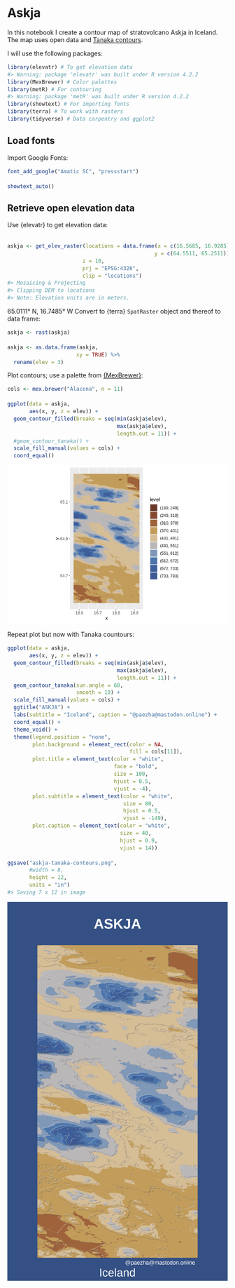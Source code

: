
<!-- README.md is generated from README.Rmd. Please edit that file -->

# Askja

In this notebook I create a contour map of stratovolcano Askja in
Iceland. The map uses open data and [Tanaka
contours](http://wiki.gis.com/wiki/index.php/Tanaka_contours).

I will use the following packages:

``` r
library(elevatr) # To get elevation data
#> Warning: package 'elevatr' was built under R version 4.2.2
library(MexBrewer) # Color palettes
library(metR) # For contouring 
#> Warning: package 'metR' was built under R version 4.2.2
library(showtext) # For importing fonts
library(terra) # To work with rasters
library(tidyverse) # Data carpentry and ggplot2
```

## Load fonts

Import Google Fonts:

``` r
font_add_google("Amatic SC", "pressstart")

showtext_auto()
```

## Retrieve open elevation data

Use {elevatr} to get elevation data:

``` r

askja <- get_elev_raster(locations = data.frame(x = c(16.5685, 16.9285), 
                                               y = c(64.5511, 65.2511)),
                        z = 10, 
                        prj = "EPSG:4326",
                        clip = "locations")
#> Mosaicing & Projecting
#> Clipping DEM to locations
#> Note: Elevation units are in meters.
```

65.0111° N, 16.7485° W Convert to {terra} `SpatRaster` object and
thereof to data frame:

``` r
askja <- rast(askja)

askja <- as.data.frame(askja, 
                      xy = TRUE) %>%
  rename(elev = 3)
```

Plot contours; use a palette from
[{MexBrewer}](https://github.com/paezha/MexBrewer):

``` r
cols <- mex.brewer("Alacena", n = 11)

ggplot(data = askja,
       aes(x, y, z = elev)) +
  geom_contour_filled(breaks = seq(min(askja$elev), 
                                   max(askja$elev), 
                                   length.out = 11)) +
  #geom_contour_tanaka() + 
  scale_fill_manual(values = cols) +
  coord_equal()
```

![](README_files/figure-gfm/unnamed-chunk-6-1.png)<!-- -->

Repeat plot but now with Tanaka countours:

``` r
ggplot(data = askja,
       aes(x, y, z = elev)) +
  geom_contour_filled(breaks = seq(min(askja$elev), 
                                   max(askja$elev), 
                                   length.out = 11)) +
  geom_contour_tanaka(sun.angle = 60, 
                      smooth = 10) + 
  scale_fill_manual(values = cols) +
  ggtitle("ASKJA") +
  labs(subtitle = "Iceland", caption = "@paezha@mastodon.online") +
  coord_equal() +
  theme_void() + 
  theme(legend.position = "none",
        plot.background = element_rect(color = NA,
                                       fill = cols[11]),
        plot.title = element_text(color = "white",
                                  face = "bold",
                                  size = 100, 
                                  hjust = 0.5,
                                  vjust = -4),
        plot.subtitle = element_text(color = "white",
                                     size = 80, 
                                     hjust = 0.5,
                                     vjust = -149),
        plot.caption = element_text(color = "white",
                                    size = 40,
                                    hjust = 0.9,
                                    vjust = 14))

ggsave("askja-tanaka-contours.png",
       #width = 8,
       height = 12,
       units = "in")
#> Saving 7 x 12 in image
```

![](askja-tanaka-contours.png)
